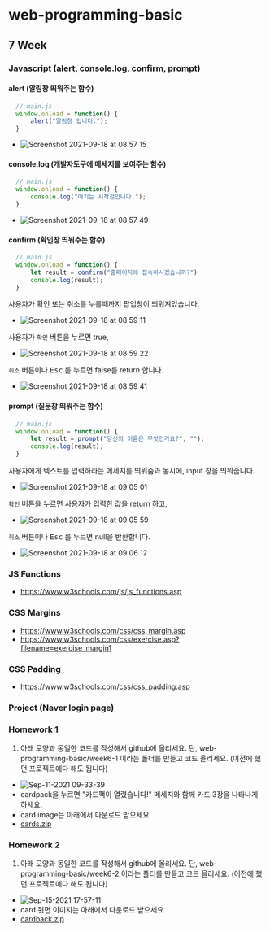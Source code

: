 # web-programming-basic

## 7 Week

### Javascript (alert, console.log, confirm, prompt)

#### alert (알림창 띄워주는 함수)

```js
  // main.js
  window.onload = function() {
      alert("알림창 입니다.");
  }
```

- ![Screenshot 2021-09-18 at 08 57 15](https://user-images.githubusercontent.com/86503646/133864726-2fb97e7c-6d16-4883-a80e-af18d27d67e1.png)


#### console.log (개발자도구에 메세지를 보여주는 함수)

```js
  // main.js
  window.onload = function() {
      console.log("여기는 시작점입니다.");
  }
```

- ![Screenshot 2021-09-18 at 08 57 49](https://user-images.githubusercontent.com/86503646/133864732-c26449b8-36f8-4817-a8b5-71a831be69b8.png)


#### confirm (확인창 띄워주는 함수)

```js
  // main.js
  window.onload = function() {
      let result = confirm("홈페이지에 접속하시겠습니까?")
      console.log(result);
  }
```

사용자가 확인 또는 취소를 누를때까지 팝업창이 띄워져있습니다.
- ![Screenshot 2021-09-18 at 08 59 11](https://user-images.githubusercontent.com/86503646/133864751-aaba61bd-9a3e-4ae3-9d85-b4ecc9a9c02e.png)

사용자가 `확인` 버튼을 누르면 true, 
- ![Screenshot 2021-09-18 at 08 59 22](https://user-images.githubusercontent.com/86503646/133864756-6fbaf3bf-aa23-41d2-bcd1-561675e51615.png)

`취소` 버튼이나 <kbd>Esc</kbd> 를 누르면 false를 return 합니다.
- ![Screenshot 2021-09-18 at 08 59 41](https://user-images.githubusercontent.com/86503646/133864759-6c683b5b-c8c7-4b1a-8323-de02b5bb2428.png)


#### prompt (질문창 띄워주는 함수)

```js
  // main.js
  window.onload = function() {
      let result = prompt("당신의 이름은 무엇인가요?", "");
      console.log(result);
  }
```

사용자에게 텍스트를 입력하라는 메세지를 띄워줌과 동시에, input 창을 띄워줍니다.
- ![Screenshot 2021-09-18 at 09 05 01](https://user-images.githubusercontent.com/86503646/133864895-03062ba9-cf1b-46fe-aa9b-51cb1938d6c6.png)

`확인` 버튼을 누르면 사용자가 입력한 값을 return 하고,
- ![Screenshot 2021-09-18 at 09 05 59](https://user-images.githubusercontent.com/86503646/133864937-e87b4b1f-a15d-47c2-8acb-e79b09dac6ba.png)

`취소` 버튼이나 <kbd>Esc</kbd> 를 누르면 null을 반환합니다.
- ![Screenshot 2021-09-18 at 09 06 12](https://user-images.githubusercontent.com/86503646/133864943-dfbe9215-3ad1-475f-af9b-740e20f36138.png)


### JS Functions
- https://www.w3schools.com/js/js_functions.asp

### CSS Margins
- https://www.w3schools.com/css/css_margin.asp
- https://www.w3schools.com/css/exercise.asp?filename=exercise_margin1

### CSS Padding
- https://www.w3schools.com/css/css_padding.asp

### Project (Naver login page)

### Homework 1
1) 아래 모양과 동일한 코드를 작성해서 github에 올리세요. 단, web-programming-basic/week6-1 이라는 폴더를 만들고 코드 올리세요. (이전에 했던 프로젝트에다 해도 됩니다)
- ![Sep-11-2021 09-33-39](https://user-images.githubusercontent.com/86503646/132930253-81d5e37c-c13b-4aa1-a33b-7b3a47c469bd.gif)
- cardpack을 누르면 "카드팩이 열렸습니다!" 메세지와 함께 카드 3장을 나타나게 하세요.
- card image는 아래에서 다운로드 받으세요
- [cards.zip](https://github.com/hyozeen/web-programming-basic/files/7146942/cards.zip)

### Homework 2
1) 아래 모양과 동일한 코드를 작성해서 github에 올리세요. 단, web-programming-basic/week6-2 이라는 폴더를 만들고 코드 올리세요. (이전에 했던 프로젝트에다 해도 됩니다)
- ![Sep-15-2021 17-57-11](https://user-images.githubusercontent.com/86503646/133403841-ade9fdd4-fcad-47f0-899c-3d97b501cfad.gif)
- card 뒷면 이미지는 아래에서 다운로드 받으세요
- [cardback.zip](https://github.com/hyozeen/web-programming-basic/files/7168553/cardback.zip)
